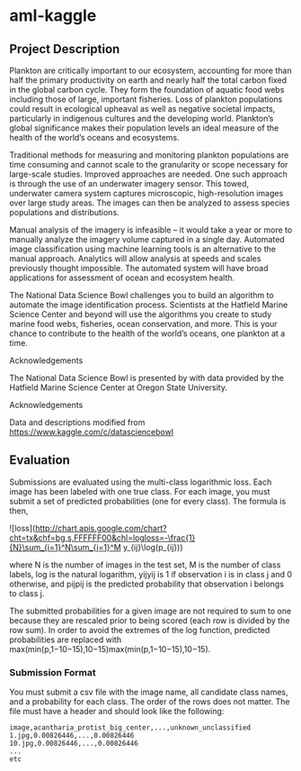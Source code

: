 # aml-kaggle

## Project Description
Plankton are critically important to our ecosystem, accounting for more than half the primary productivity on earth and nearly half the total carbon fixed in the global carbon cycle. They form the foundation of aquatic food webs including those of large, important fisheries. Loss of plankton populations could result in ecological upheaval as well as negative societal impacts, particularly in indigenous cultures and the developing world. Plankton’s global significance makes their population levels an ideal measure of the health of the world’s oceans and ecosystems.

Traditional methods for measuring and monitoring plankton populations are time consuming and cannot scale to the granularity or scope necessary for large-scale studies. Improved approaches are needed. One such approach is through the use of an underwater imagery sensor. This towed, underwater camera system captures microscopic, high-resolution images over large study areas. The images can then be analyzed to assess species populations and distributions.

Manual analysis of the imagery is infeasible – it would take a year or more to manually analyze the imagery volume captured in a single day. Automated image classification using machine learning tools is an alternative to the manual approach. Analytics will allow analysis at speeds and scales previously thought impossible. The automated system will have broad applications for assessment of ocean and ecosystem health.

The National Data Science Bowl challenges you to build an algorithm to automate the image identification process. Scientists at the Hatfield Marine Science Center and beyond will use the algorithms you create to study marine food webs, fisheries, ocean conservation, and more. This is your chance to contribute to the health of the world’s oceans, one plankton at a time.

Acknowledgements

The National Data Science Bowl is presented by with data provided by the Hatfield Marine Science Center at Oregon State University.

Acknowledgements

Data and descriptions modified from https://www.kaggle.com/c/datasciencebowl

## Evaluation

Submissions are evaluated using the multi-class logarithmic loss. Each image has been labeled with one true class. For each image, you must submit a set of predicted probabilities (one for every class). The formula is then,

![loss](http://chart.apis.google.com/chart?cht=tx&chf=bg,s,FFFFFF00&chl=logloss=-\frac{1}{N}\sum_{i=1}^N\sum_{j=1}^M y_{ij}\log(p_{ij}))

where N is the number of images in the test set, M is the number of class labels, log is the natural logarithm, yijyij is 1 if observation i is in class j and 0 otherwise, and pijpij is the predicted probability that observation i belongs to class j.

The submitted probabilities for a given image are not required to sum to one because they are rescaled prior to being scored (each row is divided by the row sum). In order to avoid the extremes of the log function, predicted probabilities are replaced with max(min(p,1−10−15),10−15)max(min(p,1−10−15),10−15).

### Submission Format

You must submit a csv file with the image name, all candidate class names, and a probability for each class. The order of the rows does not matter. The file must have a header and should look like the following:

```
image,acantharia_protist_big_center,...,unknown_unclassified
1.jpg,0.00826446,...,0.00826446
10.jpg,0.00826446,...,0.00826446
...
etc
```
